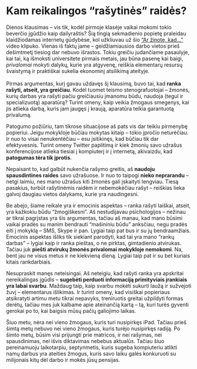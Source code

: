 # Kam reikalingos “rašytinės” raidės?

<p>Dienos klausimas – vis tik, kodėl pirmoje klasėje vaikai mokomi tokio beverčio įgūdžio kaip dailyraštis? Šią tingią sekmadienio popietę praleidau klaidžiodamas internetų gūdybėse, kol užkliuvau už šio <a href="http://www.youtube.com/watch?v=jpEnFwiqdx8">“Ar žinote, kad…”</a> video klipuko. Vienas iš faktų jame – geidžiamiausios darbo vietos prieš dešimtmetį tiesiog dar nebuvo išrastos. Tokiu greičiu judančiame pasaulyje, kai tai, ką išmoksti universitete pirmais metais, jau būna pasenę kai baigi, <em>privalomai</em> mokyti dalykų, kurie yra atgyvenę, reiškia elementarų resursų švaistymą ir praktiškai sukelia ekonominį atsilikimą ateityje.<br>
<span id="more-264"></span><br>
Pirmas argumentas, kurį gavau uždavęs šį klausimą, buvo tai, kad <strong>ranka rašyti, atseit, yra greičiau</strong>. Kodėl tuomet teismo stenografuotojai – žmonės, kurių darbas yra rašyti pačiu greičiausiu įmanomu būdu, naudoja (tegul ir specializuotą) aparatūrą? Turint omeny, kaip veikia žmogaus smegenys, kai jis atlieka darbą, kuris jam įaugęs į kraują, aparatūra teikia garantuotą privalumą.</p>
<p>Patogumo požiūriu, tam tikrose situacijose aš pats vis dar teikiu pirmenybę popieriui. Jeigu mokykloje būčiau mokytas kitaip – tokio įpročio neturėčiau. Ir nuo to visai nenukentėčiau – esu įsitikinęs, kad būčiau tik dar efektyvesnis. Turint omeny Twitter paplitimą ir kiek žmonių savo užrašus konferencijose atlieka tiesiai į kompiuterį ir į internetą, akivaizdu, kad <strong>patogumas tėra tik įprotis</strong>.</p>
<p>Nepaisant to, kad galbūt nukenčia rašymo greitis, aš <strong>naudoju spausdintines raides</strong> savo užrašuose. Ir nuo to taipogi <strong>nieko neprarandu</strong> – netgi laimiu, nes mano užrašus kiti žmonės gali įskaityti lengviau. Tiesą pasakius, turbūt rašytinėmis raidėm ir nebemokėčiau rašyt – reiškias lieka galvoj daugiau vietos dalykams, kurie yra naudingesni.</p>
<p>Be abejo, šiame reikale yra ir emocinis aspektas – ranka rašyti laiškai, atseit, yra kažkokiu būdu “žmogiškesni”. Aš nestudijavau psichologijos – nežinau ar tikrai pagrįstas yra šis argumentas, tačiau aš manau, kad mano būsimi vaikai pradės su manim bendrauti “mašininiu būdu” anksčiau, negu pradės eiti į mokyklą – SMS, Skype ir pan. Lygiai taip pat bus ir su jų bendraamžiais. Emocinis aspektas išliks tik siekiant parodyti, kad tai yra mano “rankų darbas” – lygiai kaip ir ranka pieštas, o ne pirktas, gimtadienio atvirukas. Tačiau juk <strong>piešti atvirukų žmonės privalomai mokykloje nemokomi</strong>. Na, bent jau ne visus metus ir ne kiekvieną dieną. Lygiai taip pat ir su bet kuriais kitais rankdarbiais. </p>
<p>Nesupraskit manęs neteisingai. Aš neteigiu, kad rašyti ranka yra apskritai nereikalingas įgūdis – <strong>sugebėti perduoti informaciją primityviais įrankiais yra labai svarbu</strong>. Maždaug taip, kaip svarbu mokėti sukurti laužą ir sužvejoti žuvį – elementarus išlikimas. Ir turint omeny, kad visiškai popieriaus atsikratyti artimu metu tikrai nepavyks, treniruotis greitai užpildyti formas derėtų, tačiau mes juk kalbame apie ateinančią kartą – tą, kuri turės gyventi gerokai po to, kai baigsis mūsų pačių galiojimo laikas.</p>
<p>Šiuo metu, nėra nei vieno žmogaus, kuris turi nusipirkęs iPad. Tačiau prieš šimtą metų nebuvo nei vieno žmogaus, kuris turėjo nusipirkęs radiją. Po šimto metų, būsim visi prijungti prie matricos, ir nei rašymas, nei spausdinimas, nei išvis diktavimas nebebus aktualūs. Tačiau šiuo pereinamuoju laikotarpiu, septynmetis, kuris sugeba kompiuteriu atlikti namų darbus yra ateities žmogus, kuris savo laiku galės konkuruoti su milijonais kitų dėl darbo ir mokės jūsų pensijas.</p>